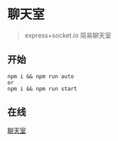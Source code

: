 # 聊天室

> express+socket.io 简易聊天室

## 开始

```
npm i && npm run auto
or
npm i && npm run start
```

## 在线

[聊天室](https://chatroom-express.herokuapp.com/)
